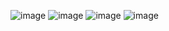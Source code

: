 ![image](https://user-images.githubusercontent.com/40969203/103214729-991fa300-4954-11eb-880b-ae224d52f2f9.png)
![image](https://user-images.githubusercontent.com/40969203/103214737-9de45700-4954-11eb-9876-df47f0b540a5.png)
![image](https://user-images.githubusercontent.com/40969203/103214749-a8065580-4954-11eb-90af-d54fdbeb993d.png)
![image](https://user-images.githubusercontent.com/40969203/103214776-b6ed0800-4954-11eb-993e-ce07ddd4d55a.png)
